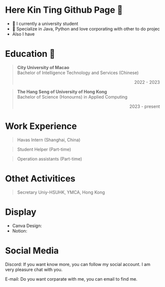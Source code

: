 # Here Kin Ting Github Page 🤗
- 👤 I currently a university student
- 🥷 Specialize in Java, Python and love corporating with other to do projec
- Also I have

# Education 📖
> **City University of Macao**
<br>Bachelor of Intelligence Technology and Services (Chinese) <p align="right">2022 - 2023</p>

> **The Hang Seng of University of Hong Kong**
> <br>Bachelor of Science (Honourns) in Applied Computing <p align="right">2023 - present</p>

# Work Experience 
> Havas Intern (Shanghai, China)

> Student Helper (Part-time)

> Operation assistants  (Part-time)
  
# Othet Activitices
> Secretary 
> Uniy-HSUHK, YMCA, Hong Kong


# Display
- Canva Design:
- Notion:

# Social Media
Discord:
If you want know more, you can follow my social account. I am very pleasure chat with you.

E-mail:
Do you want corparate with me, you can email to find me.
